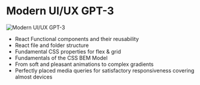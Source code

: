 # Modern UI/UX GPT-3

![Modern UI/UX GPT-3](https://i.ibb.co/TR5LW9z/image.png)

- React Functional components and their reusability
- React file and folder structure
- Fundamental CSS properties for flex & grid
- Fundamentals of the CSS BEM Model
- From soft and pleasant animations to complex gradients
- Perfectly placed media queries for satisfactory responsiveness covering almost devices
